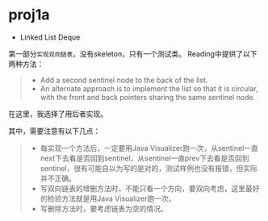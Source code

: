 # proj1a

* Linked List Deque

第一部分`实现双向链表`，没有skeleton，只有一个测试类。
Reading中提供了以下两种方法：
> * Add a second sentinel node to the back of the list.
> * An alternate approach is to implement the list so that it is circular, with the front and back pointers sharing the same sentinel node.

在这里，我选择了用后者实现。

其中，需要注意有以下几点：

> * 每实现一个方法后，一定要用Java Visualizer跑一次，从sentinel一直next下去看是否回到sentinel，从sentinel一直prev下去看是否回到sentinel，很有可能自以为写的是对的，测试样例也没有报错，但实际并不正确。
> * 写双向链表的增删方法时，不能只看一个方向，要双向考虑，这里最好的检验方法就是用Java Visualizer跑一次。
> * 写删除方法时，要考虑链表为空的情况。